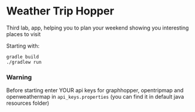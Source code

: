 # Weather Trip Hopper

Third lab, app, helping you to plan your weekend showing you interesting places to visit

Starting with:

```
gradle build
./gradlew run
```

### Warning

Before starting enter YOUR api keys for graphhopper, opentripmap and openweathermap in `api_keys.properties` (you can
find it in default java resources folder) 